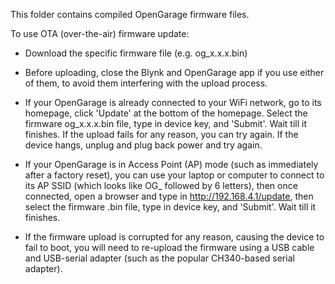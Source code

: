 This folder contains compiled OpenGarage firmware files.

To use OTA (over-the-air) firmware update:

* Download the specific firmware file (e.g. og_x.x.x.bin)

* Before uploading, close the Blynk and OpenGarage app if you use either of them, to avoid them interfering with the upload process.
  
* If your OpenGarage is already connected to your WiFi network, go to its homepage, click 'Update' at the bottom of the homepage. Select the firmware og_x.x.x.bin file, type in device key, and 'Submit'. Wait till it finishes. If the upload fails for any reason, you can try again. If the device hangs, unplug and plug back power and try again.

* If your OpenGarage is in Access Point (AP) mode (such as immediately after a factory reset), you can use your laptop or computer to connect to its AP SSID (which looks like OG_ followed by 6 letters), then once connected, open a browser and type in http://192.168.4.1/update, then select the firmware .bin file, type in device key, and 'Submit'. Wait till it finishes.
  
* If the firmware upload is corrupted for any reason, causing the device to fail to boot, you will need to re-upload the firmware using a USB cable and USB-serial adapter (such as the popular CH340-based serial adapter).
